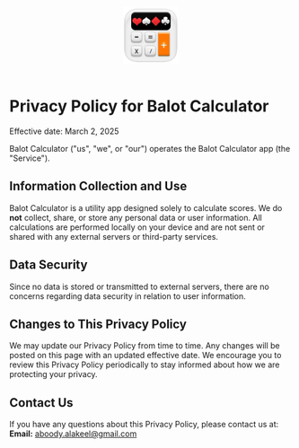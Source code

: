 <div align="center">
  <img src="https://github.com/Alakeel/balot/blob/master/assets/icon.png?raw=true" width="100" />
</div>

<br/>

# Privacy Policy for Balot Calculator

Effective date: March 2, 2025

Balot Calculator ("us", "we", or "our") operates the Balot Calculator app (the "Service").

## Information Collection and Use

Balot Calculator is a utility app designed solely to calculate scores. We do **not** collect, share, or store any personal data or user information. All calculations are performed locally on your device and are not sent or shared with any external servers or third-party services.

## Data Security

Since no data is stored or transmitted to external servers, there are no concerns regarding data security in relation to user information.

## Changes to This Privacy Policy

We may update our Privacy Policy from time to time. Any changes will be posted on this page with an updated effective date. We encourage you to review this Privacy Policy periodically to stay informed about how we are protecting your privacy.

## Contact Us

If you have any questions about this Privacy Policy, please contact us at:
**Email:** aboody.alakeel@gmail.com
